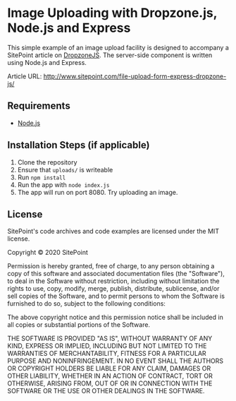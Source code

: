 # Image Uploading with Dropzone.js, Node.js and Express

This simple example of an image upload facility is designed to accompany a SitePoint article on [DropzoneJS](http://www.dropzonejs.com). The server-side component is written using Node.js and Express.

Article URL: http://www.sitepoint.com/file-upload-form-express-dropzone-js/

## Requirements

* [Node.js](http://nodejs.org/)

## Installation Steps (if applicable)

1. Clone the repository
2. Ensure that `uploads/` is writeable
3. Run `npm install`
4. Run the app with `node index.js`
5. The app will run on port 8080. Try uploading an image.

## License

SitePoint's code archives and code examples are licensed under the MIT license.

Copyright © 2020 SitePoint

Permission is hereby granted, free of charge, to any person obtaining a copy of this software and associated documentation files (the "Software"), to deal in the Software without restriction, including without limitation the rights to use, copy, modify, merge, publish, distribute, sublicense, and/or sell copies of the Software, and to permit persons to whom the Software is furnished to do so, subject to the following conditions:

The above copyright notice and this permission notice shall be included in all copies or substantial portions of the Software.

THE SOFTWARE IS PROVIDED "AS IS", WITHOUT WARRANTY OF ANY KIND, EXPRESS OR IMPLIED, INCLUDING BUT NOT LIMITED TO THE WARRANTIES OF MERCHANTABILITY, FITNESS FOR A PARTICULAR PURPOSE AND NONINFRINGEMENT. IN NO EVENT SHALL THE AUTHORS OR COPYRIGHT HOLDERS BE LIABLE FOR ANY CLAIM, DAMAGES OR OTHER LIABILITY, WHETHER IN AN ACTION OF CONTRACT, TORT OR OTHERWISE, ARISING FROM, OUT OF OR IN CONNECTION WITH THE SOFTWARE OR THE USE OR OTHER DEALINGS IN THE SOFTWARE.
